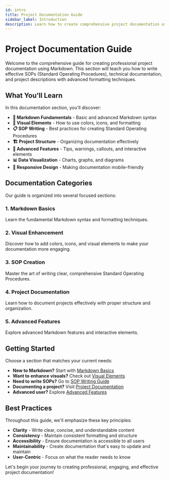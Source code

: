 ```yaml
---
id: intro
title: Project Documentation Guide
sidebar_label: Introduction
description: Learn how to create comprehensive project documentation using Markdown with advanced formatting and visual elements
---
```


# Project Documentation Guide

Welcome to the comprehensive guide for creating professional project documentation using Markdown. This section will teach you how to write effective SOPs (Standard Operating Procedures), technical documentation, and project descriptions with advanced formatting techniques.

## What You'll Learn

In this documentation section, you'll discover:

- **📝 Markdown Fundamentals** - Basic and advanced Markdown syntax
- **🎨 Visual Elements** - How to use colors, icons, and formatting
- **📋 SOP Writing** - Best practices for creating Standard Operating Procedures
- **🏗️ Project Structure** - Organizing documentation effectively
- **🔧 Advanced Features** - Tips, warnings, callouts, and interactive elements
- **📊 Data Visualization** - Charts, graphs, and diagrams
- **📱 Responsive Design** - Making documentation mobile-friendly

## Documentation Categories

Our guide is organized into several focused sections:

### 1. **Markdown Basics**
Learn the fundamental Markdown syntax and formatting techniques.

### 2. **Visual Enhancement**
Discover how to add colors, icons, and visual elements to make your documentation more engaging.

### 3. **SOP Creation**
Master the art of writing clear, comprehensive Standard Operating Procedures.

### 4. **Project Documentation**
Learn how to document projects effectively with proper structure and organization.

### 5. **Advanced Features**
Explore advanced Markdown features and interactive elements.

## Getting Started

Choose a section that matches your current needs:

- **New to Markdown?** Start with [Markdown Basics](./markdown-basics)
- **Want to enhance visuals?** Check out [Visual Elements](./visual-elements)
- **Need to write SOPs?** Go to [SOP Writing Guide](./sop-writing)
- **Documenting a project?** Visit [Project Documentation](./project-docs)
- **Advanced user?** Explore [Advanced Features](./advanced-features)

## Best Practices

Throughout this guide, we'll emphasize these key principles:

- **Clarity** - Write clear, concise, and understandable content
- **Consistency** - Maintain consistent formatting and structure
- **Accessibility** - Ensure documentation is accessible to all users
- **Maintainability** - Create documentation that's easy to update and maintain
- **User-Centric** - Focus on what the reader needs to know

Let's begin your journey to creating professional, engaging, and effective project documentation! 